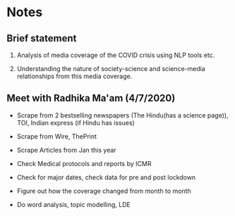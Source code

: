 # Notes

## Brief statement
1) Analysis of media coverage of the COVID crisis using NLP tools etc.

2) Understanding the nature of society-science and science-media relationships from this media coverage.

## Meet with Radhika Ma'am (4/7/2020)

* Scrape from 2 bestselling newspapers (The Hindu(has a science page)), TOI, Indian express (if Hindu has issues)
* Scrape from Wire, ThePrint
* Scrape Articles from Jan this year
* Check Medical protocols and reports by ICMR
* Check for major dates, check data for pre and post lockdown
* Figure out how the coverage changed from month to month

* Do word analysis, topic modelling, LDE 
